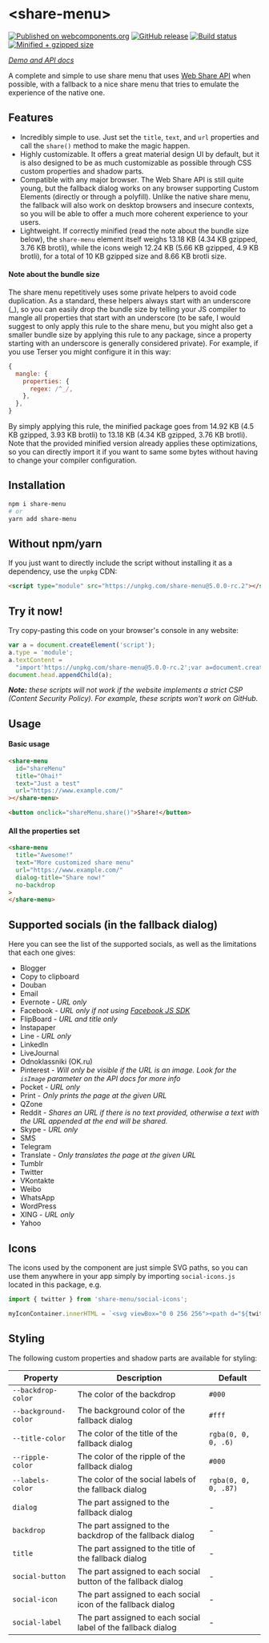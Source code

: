 # \<share-menu\>

[![Published on webcomponents.org](https://img.shields.io/badge/webcomponents.org-published-blue.svg)](https://www.webcomponents.org/element/share-menu)
[![GitHub release](https://img.shields.io/github/release/Dabolus/share-menu/all.svg)](https://github.com/Dabolus/share-menu)
[![Build status](https://github.com/Dabolus/share-menu/workflows/Lint%2C%20test%20and%20build/badge.svg)](https://github.com/Dabolus/share-menu/actions?query=workflow%3A%22Lint%2C+test+and+build%22)
[![Minified + gzipped size](https://img.shields.io/bundlephobia/minzip/share-menu.svg)](https://bundlephobia.com/result?p=share-menu)

_[Demo and API docs](https://www.webcomponents.org/element/share-menu)_

A complete and simple to use share menu that uses
[Web Share API](https://developers.google.com/web/updates/2016/10/navigator-share)
when possible, with a fallback to a nice share menu that tries to emulate the
experience of the native one.

## Features

- Incredibly simple to use. Just set the `title`, `text`, and `url`
  properties and call the `share()` method to make the magic happen.
- Highly customizable. It offers a great material design UI by default, but
  it is also designed to be as much customizable as possible through CSS custom
  properties and shadow parts.
- Compatible with any major browser. The Web Share API is still quite young, but
  the fallback dialog works on any browser supporting Custom Elements (directly
  or through a polyfill). Unlike the native share menu, the fallback will also
  work on desktop browsers and insecure contexts, so you will be able to offer
  a much more coherent experience to your users.
- Lightweight. If correctly minified (read the note about the bundle size below),
  the `share-menu` element itself weighs 13.18 KB (4.34 KB gzipped, 3.76 KB brotli),
  while the icons weigh 12.24 KB (5.66 KB gzipped, 4.9 KB brotli), for a total of
  10 KB gzipped size and 8.66 KB brotli size.

#### Note about the bundle size

The share menu repetitively uses some private helpers to avoid code duplication.
As a standard, these helpers always start with an underscore (\_), so you can easily
drop the bundle size by telling your JS compiler to mangle all properties that start
with an underscore (to be safe, I would suggest to only apply this rule to the share
menu, but you might also get a smaller bundle size by applying this rule to any package,
since a property starting with an underscore is generally considered private).
For example, if you use Terser you might configure it in this way:

```js
{
  mangle: {
    properties: {
      regex: /^_/,
    },
  },
}
```

By simply applying this rule, the minified package goes from 14.92 KB
(4.5 KB gzipped, 3.93 KB brotli) to 13.18 KB (4.34 KB gzipped, 3.76 KB brotli).
Note that the provided minified version already applies these optimizations, so you can
directly import it if you want to same some bytes without having to change your compiler
configuration.

## Installation

```bash
npm i share-menu
# or
yarn add share-menu
```

## Without npm/yarn

If you just want to directly include the script without installing it as a dependency, use the `unpkg` CDN:

```html
<script type="module" src="https://unpkg.com/share-menu@5.0.0-rc.2"></script>
```

## Try it now!

Try copy-pasting this code on your browser's console in any website:

```js
var a = document.createElement('script');
a.type = 'module';
a.textContent =
  "import'https://unpkg.com/share-menu@5.0.0-rc.2';var a=document.createElement('share-menu');document.body.appendChild(a),a.share()";
document.head.appendChild(a);
```

_**Note:** these scripts will not work if the website implements a strict CSP
(Content Security Policy). For example, these scripts won't work on GitHub._

## Usage

#### Basic usage

```html
<share-menu
  id="shareMenu"
  title="Ohai!"
  text="Just a test"
  url="https://www.example.com/"
></share-menu>

<button onclick="shareMenu.share()">Share!</button>
```

#### All the properties set

```html
<share-menu
  title="Awesome!"
  text="More customized share menu"
  url="https://www.example.com/"
  dialog-title="Share now!"
  no-backdrop
>
</share-menu>
```

## Supported socials (in the fallback dialog)

Here you can see the list of the supported socials, as well as the limitations
that each one gives:

- Blogger
- Copy to clipboard
- Douban
- Email
- Evernote - _URL only_
- Facebook - _URL only if not using [Facebook JS SDK](https://developers.facebook.com/docs/javascript)_
- FlipBoard - _URL and title only_
- Instapaper
- Line - _URL only_
- LinkedIn
- LiveJournal
- Odnoklassniki (OK.ru)
- Pinterest - _Will only be visible if the URL is an image. Look for the `isImage` parameter on the API docs for more info_
- Pocket - _URL only_
- Print - _Only prints the page at the given URL_
- QZone
- Reddit - _Shares an URL if there is no text provided, otherwise a text with the URL appended at the end will be shared._
- Skype - _URL only_
- SMS
- Telegram
- Translate - _Only translates the page at the given URL_
- Tumblr
- Twitter
- VKontakte
- Weibo
- WhatsApp
- WordPress
- XING - _URL only_
- Yahoo

## Icons

The icons used by the component are just simple SVG paths, so you can use them anywhere in your app simply by importing
`social-icons.js` located in this package, e.g.

```js
import { twitter } from 'share-menu/social-icons';

myIconContainer.innerHTML = `<svg viewBox="0 0 256 256"><path d="${twitter}"/></svg>`;
```

## Styling

The following custom properties and shadow parts are available for styling:

| Property             | Description                                                    | Default              |
| -------------------- | -------------------------------------------------------------- | -------------------- |
| `--backdrop-color`   | The color of the backdrop                                      | `#000`               |
| `--background-color` | The background color of the fallback dialog                    | `#fff`               |
| `--title-color`      | The color of the title of the fallback dialog                  | `rgba(0, 0, 0, .6)`  |
| `--ripple-color`     | The color of the ripple of the fallback dialog                 | `#000`               |
| `--labels-color`     | The color of the social labels of the fallback dialog          | `rgba(0, 0, 0, .87)` |
| `dialog`             | The part assigned to the fallback dialog                       | -                    |
| `backdrop`           | The part assigned to the backdrop of the fallback dialog       | -                    |
| `title`              | The part assigned to the title of the fallback dialog          | -                    |
| `social-button`      | The part assigned to each social button of the fallback dialog | -                    |
| `social-icon`        | The part assigned to each social icon of the fallback dialog   | -                    |
| `social-label`       | The part assigned to each social label of the fallback dialog  | -                    |
